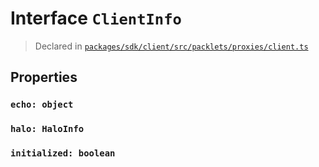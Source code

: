 # Interface `ClientInfo`
> Declared in [`packages/sdk/client/src/packlets/proxies/client.ts`]()


## Properties
### `echo: object`
### `halo: HaloInfo`
### `initialized: boolean`